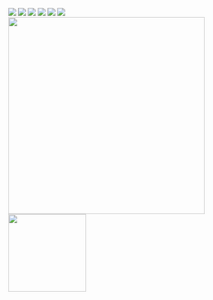 <!-- <a href="https://bertamatu.netlify.app/" target="_blank"><img src="https://github.com/bertamatu/bertamatu/blob/master/bertamatu500.gif" align="right" alt="portfolio-image" width="400" height="auto"></a> -->
<a href="https://www.linkedin.com/in/bertam/" target="_blank"><img src="https://img.icons8.com/color/48/000000/linkedin.png"/></a>
<a href="https://www.instagram.com/berta.codes/" target="_blank"><img src="https://img.icons8.com/fluency/48/000000/instagram-new.png"/></a>
<a href="https://twitter.com/bertacodes/" target="_blank"><img src="https://img.icons8.com/fluency/48/000000/twitter.png"/></a>
<a href="https://www.youtube.com/channel/UCMqzzvA2OCepIrnvkK1sMEQ/" target="_blank"><img src="https://img.icons8.com/color/48/000000/youtube--v1.png"/></a>
<a href="https://www.berta.codes" target="_blank"><img src="https://img.icons8.com/fluency/48/000000/domain.png"/></a>
<a href="mailto:berta.codes.info@gmail.com" target="_blank"><img src="https://img.icons8.com/fluency/48/000000/email.png"/></a>
<br>
<img src="https://github-readme-stats.vercel.app/api?username=bertamatu&show_icons=true&count_private=true" width="400" height="auto"/>
<img src="https://github-readme-stats.vercel.app/api/top-langs/?username=bertamatu&layout=compact&show_icons=true/" width="auto" height="158"/>
